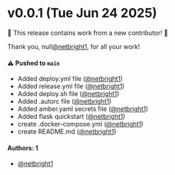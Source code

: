 # v0.0.1 (Tue Jun 24 2025)

:tada: This release contains work from a new contributor! :tada:

Thank you, null[@netbright1](https://github.com/netbright1), for all your work!

#### ⚠️ Pushed to `main`

- Added deploy.yml file ([@netbright1](https://github.com/netbright1))
- Added release.yml file ([@netbright1](https://github.com/netbright1))
- Added deploy.sh file ([@netbright1](https://github.com/netbright1))
- Added .autorc file ([@netbright1](https://github.com/netbright1))
- Added amber.yaml secrets file ([@netbright1](https://github.com/netbright1))
- Added flask quickstart ([@netbright1](https://github.com/netbright1))
- create .docker-compose.yml ([@netbright1](https://github.com/netbright1))
- create README.md ([@netbright1](https://github.com/netbright1))

#### Authors: 1

- [@netbright1](https://github.com/netbright1)
